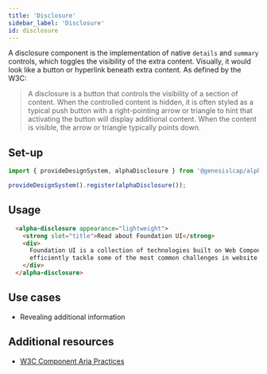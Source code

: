 ```yaml
---
title: 'Disclosure'
sidebar_label: 'Disclosure'
id: disclosure
---
```



A disclosure component is the implementation of native `details` and `summary` controls, which toggles the visibility of the extra content. Visually, it would look like a button or hyperlink beneath extra content. As defined by the W3C:

> A disclosure is a button that controls the visibility of a section of content. When the controlled content is hidden, it is often styled as a typical push button with a right-pointing arrow or triangle to hint that activating the button will display additional content. When the content is visible, the arrow or triangle typically points down.

## Set-up

```ts
import { provideDesignSystem, alphaDisclosure } from '@genesislcap/alpha-design-system';

provideDesignSystem().register(alphaDisclosure());
```

## Usage

```html live
  <alpha-disclosure appearance="lightweight">
    <strong slot="title">Read about Foundation UI</strong>
    <div>
      Foundation UI is a collection of technologies built on Web Components and modern Web Standards, designed to help you
      efficiently tackle some of the most common challenges in website and application design and development.
    </div>
  </alpha-disclosure>
```

## Use cases

* Revealing additional information

## Additional resources

- [W3C Component Aria Practices](https://w3c.github.io/aria-practices/#disclosure)